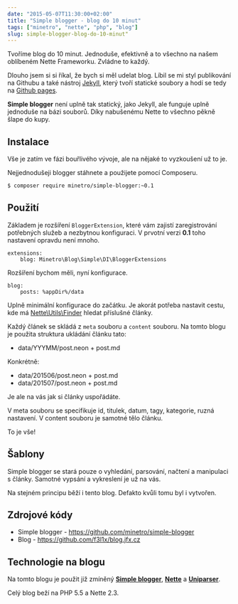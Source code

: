 ```yaml
---
date: "2015-05-07T11:30:00+02:00"
title: "Simple blogger - blog do 10 minut"
tags: ["minetro", "nette", "php", "blog"]
slug: simple-blogger-blog-do-10-minut"
---
```


Tvoříme blog do 10 minut. Jednoduše, efektivně a to všechno na našem oblíbeném Nette Frameworku. Zvládne to každý.

<!--more-->

Dlouho jsem si si říkal, že bych si měl udelat blog. Líbil se mi styl publikování na Githubu a také nástroj [Jekyll](http://jekyllrb.com), který tvoří statické soubory a hodí se tedy na [Github pages](https://pages.github.com).

**Simple blogger** není uplně tak statický, jako Jekyll, ale funguje uplně jednoduše na bázi souborů. Díky nabušenému Nette to všechno pěkně šlape do kupy.

## Instalace

Vše je zatím ve fázi bouřlivého vývoje, ale na nějaké to vyzkoušení už to je.

Nejjednodušeji blogger stáhnete a použijete pomocí Composeru.

```sh
$ composer require minetro/simple-blogger:~0.1
```

## Použití

Základem je rozšíření `BloggerExtension`, které vám zajistí zaregistrování potřebných služeb a nezbytnou konfiguraci. V prvotní verzi **0.1** toho nastavení opravdu není mnoho.

```
extensions:
    blog: Minetro\Blog\Simple\DI\BloggerExtensions
```

Rozšíření bychom měli, nyní konfigurace.

```
blog:
    posts: %appDir%/data
```

Uplně minimální konfigurace do začátku. Je akorát potřeba nastavit cestu, kde má [Nette\Utils\Finder](http://api.nette.org/2.3/Nette.Utils.Finder.html) hledat příslušné články.

Každý článek se skládá z `meta` souboru a `content` souboru. Na tomto blogu je použita struktura ukládání článku tato:

* data/YYYMM/post.neon + post.md

Konkrétně:

* data/201506/post.neon + post.md
* data/201507/post.neon + post.md

Je ale na vás jak si články uspořádáte.

V meta souboru se specifikuje id, titulek, datum, tagy, kategorie, ruzná nastavení. V content souboru je samotné tělo článku.

To je vše!

## Šablony

Simple blogger se stará pouze o vyhledání, parsování, načtení a manipulaci s články. Samotné vypsání a vykreslení je už na vás.

Na stejném principu běží i tento blog. Defakto kvůli tomu byl i vytvořen.

## Zdrojové kódy

* Simple blogger - https://github.com/minetro/simple-blogger
* Blog - https://github.com/f3l1x/blog.jfx.cz

## Technologie na blogu

Na tomto blogu je použit již zmíněný **[Simple blogger](https://github.com/minetro/simple-blogger)**, **[Nette](https://nette.org)** a **[Uniparser](https://github.com/minetro/uniparser)**.

Celý blog beží na PHP 5.5 a Nette 2.3.
